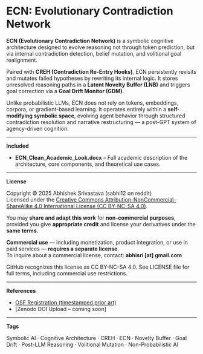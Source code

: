 # ECN: Evolutionary Contradiction Network

**ECN (Evolutionary Contradiction Network)** is a symbolic cognitive architecture designed to evolve reasoning not through token prediction, but via internal contradiction detection, belief mutation, and volitional goal realignment.

Paired with **CREH (Contradiction Re-Entry Hooks)**, ECN persistently revisits and mutates failed hypotheses by rewriting its internal logic. It stores unresolved reasoning paths in a **Latent Novelty Buffer (LNB)** and triggers goal correction via a **Goal Drift Monitor (GDM)**.

Unlike probabilistic LLMs, ECN does not rely on tokens, embeddings, corpora, or gradient-based learning. It operates entirely within a **self-modifying symbolic space**, evolving agent behavior through structured contradiction resolution and narrative restructuring — a post-GPT system of agency-driven cognition.

---

**Included**

- **ECN_Clean_Academic_Look.docx** – Full academic description of the architecture, core components, and theoretical use cases.

---

**License**

Copyright © 2025 Abhishek Srivastava (sabhi12 on reddit)  
Licensed under the [Creative Commons Attribution-NonCommercial-ShareAlike 4.0 International License (CC BY-NC-SA 4.0)](https://creativecommons.org/licenses/by-nc-sa/4.0/).

You may **share and adapt this work** for **non-commercial purposes**, provided you give **appropriate credit** and license your derivatives under the **same terms**.

**Commercial use** — including monetization, product integration, or use in paid services — **requires a separate license**.  
To inquire about a commercial license, contact: **abhisri [at] gmail.com**

GitHub recognizes this license as CC BY-NC-SA 4.0.
See LICENSE file for full terms, including commercial use restrictions.

---

**References**

- [OSF Registration (timestamped prior art)](https://osf.io/c2va4)  
- [Zenodo DOI Upload – coming soon]

---

**Tags**

Symbolic AI · Cognitive Architecture · CREH · ECN · Novelty Buffer · Goal Drift · Post-LLM Reasoning · Volitional Mutation · Non-Probabilistic AI
